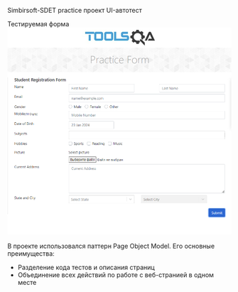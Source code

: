 Simbirsoft-SDET practice проект UI-автотест

Тестируемая форма
![img.png](reporting%20pictures%2Fimg.png)

В проекте использовался паттерн Page Object Model.
Его основные преимущества:
* Разделение кода тестов и описания страниц
* Объединение всех действий по работе с веб-странией в одном месте


